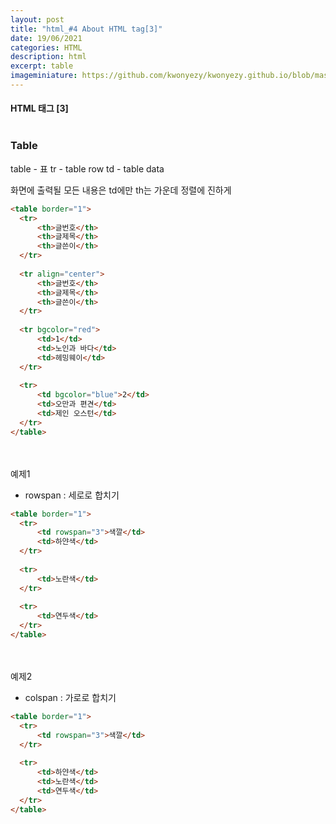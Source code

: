 ```yaml
---
layout: post
title: "html_#4 About HTML tag[3]"
date: 19/06/2021
categories: HTML
description: html
excerpt: table 
imageminiature: https://github.com/kwonyezy/kwonyezy.github.io/blob/master/_posts/pictures/skyimg.jpg?raw=true
---
```

#### HTML 태그 [3] <br><br>

### Table

table - 표
tr - table row
td - table data

화면에 출력될 모든 내용은 td에만
th는 가운데 정렬에 진하게

```html
<table border="1">
  <tr>
      <th>글번호</th>
      <th>글제목</th>
      <th>글쓴이</th>
  </tr>
  
  <tr align="center">
      <th>글번호</th>
      <th>글제목</th>
      <th>글쓴이</th>
  </tr>
  
  <tr bgcolor="red">
      <td>1</td>
      <td>노인과 바다</td>
      <td>헤밍웨이</td>
  </tr>
  
  <tr>
      <td bgcolor="blue">2</td>
      <td>오만과 편견</td>
      <td>제인 오스턴</td>
  </tr>
</table>
```
<br><br>
예제1
- rowspan : 세로로 합치기
```html
<table border="1">
  <tr>
      <td rowspan="3">색깔</td>
      <td>하얀색</td>
  </tr>
  
  <tr>
      <td>노란색</td>
  </tr>
  
  <tr>
      <td>연두색</td>
  </tr>
</table>
```

<br><br>
예제2
- colspan : 가로로 합치기
```html
<table border="1">
  <tr>
      <td rowspan="3">색깔</td>
  </tr>
  
  <tr>
      <td>하얀색</td>
      <td>노란색</td>
      <td>연두색</td>
  </tr>
</table>
```
